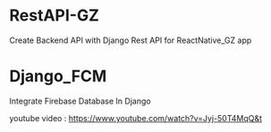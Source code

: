 # RestAPI-GZ
Create Backend API with Django Rest API for ReactNative_GZ  app

# Django_FCM
Integrate Firebase Database In Django

youtube video :
    https://www.youtube.com/watch?v=Jyj-50T4MqQ&t